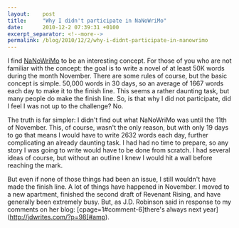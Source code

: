 ```yaml
---
layout:    post
title:     "Why I didn't participate in NaNoWriMo"
date:      2010-12-2 07:39:31 +0100
excerpt_separator: <!--more-->
permalink: /blog/2010/12/2/why-i-didnt-participate-in-nanowrimo
---
```


I find [NaNoWriMo](http://www.nanowrimo.org/) to be an interesting concept. For those of you who are not familiar with the concept: the goal is to write a novel of at least 50K words during the month November. There are some rules of course, but the basic concept is simple. 50,000 words in 30 days, so an average of 1667 words each day to make it to the finish line. This seems a rather daunting task, but many people do make the finish line. So, is that why I did not participate, did I feel I was not up to the challenge? No.

<!--more-->
The truth is far simpler: I didn't find out what NaNoWriMo was until the 11th of November. This, of course, wasn't the only reason, but with only 19 days to go that means I would have to write 2632 words each day, further complicating an already daunting task. I had had no time to prepare, so any story I was going to write would have to be done from scratch. I had several ideas of course, but without an outline I knew I would hit a wall before reaching the mark.

But even if none of those things had been an issue, I still wouldn't have made the finish line. A lot of things have happened in November. I moved to a new apartment, finished the second draft of Revenant Rising, and have generally been extremely busy. But, as J.D. Robinson said in response to my comments on her blog: [cpage=1#comment-6]there's always next year](http://jdwrites.com/?p=98[#amp).